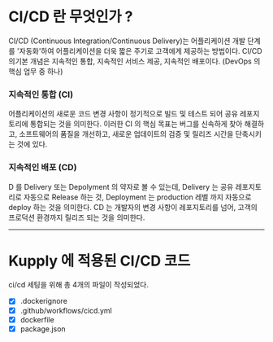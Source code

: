 # CI/CD 란 무엇인가 ?

CI/CD (Continuous Integration/Continuous Delivery)는 어플리케이션 개발 단계를 '자동화'하여 어플리케이션을 더욱 짧은 주기로 고객에게 제공하는 방법이다. CI/CD 의기본 개념은 지속적인 통합, 지속적인 서비스 제공, 지속적인 배포이다. (DevOps 의 핵심 업무 중 하나)


### 지속적인 통합 (CI)

어플리케이션의 새로운 코드 변경 사항이 정기적으로 빌드 및 테스트 되어 공유 레포지토리에 통합되는 것을 의미한다. 이러한 CI 의 핵심 목표는 버그를 신속하게 찾아 해결하고, 소프트웨어의 품질을 개선하고, 새로운 업데이트의 검증 및 릴리즈 시간을 단축시키는 것에 있다.


### 지속적인 배포 (CD)

D 를 Delivery 또는 Depolyment 의 약자로 볼 수 있는데, Delivery 는 공유 레포지토리로 자동으로 Release 하는 것, Deployment 는 production 레벨 까지 자동으로 deploy 하는 것을 의미한다. CD 는 개발자의 변경 사항이 레포지토리를 넘어, 고객의 프로덕션 환경까지 릴리즈 되는 것을 의미한다.

---

# Kupply 에 적용된 CI/CD 코드
ci/cd 세팅을 위해 총 4개의 파일이 작성되었다.
- [x] .dockerignore
- [x] .github/workflows/cicd.yml
- [x] dockerfile
- [x] package.json
